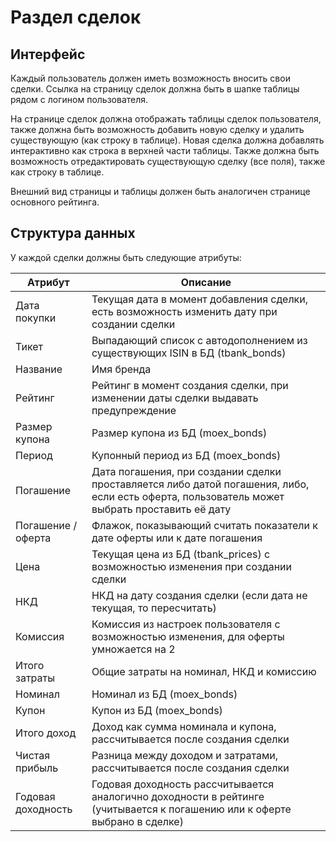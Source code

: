 # Раздел сделок

## Интерфейс

Каждый пользователь должен иметь возможность вносить свои сделки. Ссылка на страницу сделок должна быть в шапке таблицы рядом с логином пользователя.

На странице сделок должна отображать таблицы сделок пользователя, также должна быть возможность добавить новую сделку и удалить существующую (как строку в таблице).
Новая сделка должна добавлять интерактивно как строка в верхней части таблицы. Также должна быть возможность отредактировать существующую сделку (все поля), также как строку в таблице.

Внешний вид страницы и таблицы должен быть аналогичен странице основного рейтинга.

## Структура данных

У каждой сделки должны быть следующие атрибуты:

| Атрибут            | Описание                                                                                                                                      |
|--------------------|-----------------------------------------------------------------------------------------------------------------------------------------------|
| Дата покупки       | Текущая дата в момент добавления сделки, есть возможность изменить дату при создании сделки                                                   |
| Тикет              | Выпадающий список с автодополнением из существующих ISIN в БД (tbank_bonds)                                                                   |
| Название           | Имя бренда                                                                                                                                    |
| Рейтинг            | Рейтинг в момент создания сделки, при изменении даты сделки выдавать предупреждение                                                           |
| Размер купона      | Размер купона из БД (moex_bonds)                                                                                                              |
| Период             | Купонный период из БД (moex_bonds)                                                                                                            |                                                                      |
| Погашение          | Дата погашения, при создании сделки проставляется либо датой погашения, либо, если есть оферта, пользователь может выбрать проставить её дату |
| Погашение / оферта | Флажок, показывающий считать показатели к дате оферты или к дате погашения                                                                    |
| Цена               | Текущая цена из БД (tbank_prices) с возможностью изменения при создании сделки                                                                |
| НКД                | НКД на дату создания сделки (если дата не текущая, то пересчитать)                                                                            |
| Комиссия           | Комиссия из настроек пользователя с возможностью изменения, для оферты умножается на 2                                                        |
| Итого затраты      | Общие затраты на номинал, НКД и комиссию                                                                                                      |
| Номинал            | Номинал из БД (moex_bonds)                                                                                                                    |
| Купон              | Купон из БД (moex_bonds)                                                                                                                      |
| Итого доход        | Доход как сумма номинала и купона, рассчитывается после создания сделки                                                                       |
| Чистая прибыль     | Разница между доходом и затратами, рассчитывается после создания сделки                                                                       |
| Годовая доходность | Годовая доходность рассчитывается аналогично доходности в рейтинге (учитывается к погашению или к оферте выбрано в сделке)                    |
